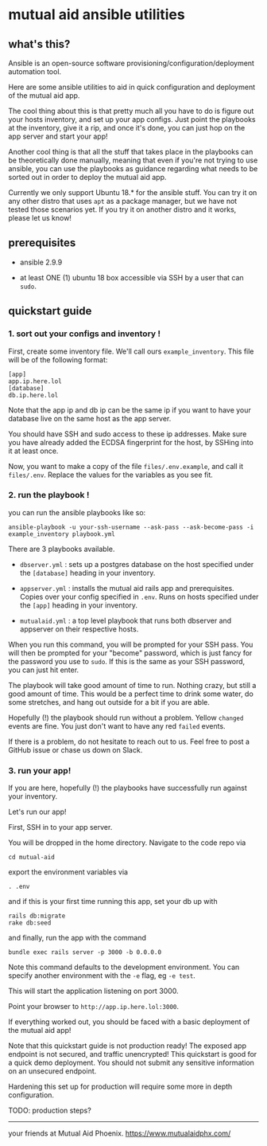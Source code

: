 # mutual aid ansible utilities

## what's this? 

Ansible is an open-source software provisioning/configuration/deployment automation tool. 

Here are some ansible utilities to aid in quick configuration and deployment of the mutual aid app. 

The cool thing about this is that pretty much all you have to do is figure out your hosts inventory, and set up your app configs. Just point the playbooks at the inventory, give it a rip, and once it's done, you can just hop on the app server and start your app!

Another cool thing is that all the stuff that takes place in the playbooks can be theoretically done manually, meaning that even if you're not trying to use ansible, you can use the playbooks as guidance regarding what needs to be sorted out in order to deploy the mutual aid app. 

Currently we only support Ubuntu 18.* for the ansible stuff. You can try it on any other distro that uses `apt` as a package manager, but we have not tested those scenarios yet. If you try it on another distro and it works, please let us know!


## prerequisites

* ansible 2.9.9

* at least ONE (1) ubuntu 18 box accessible via SSH by a user that can `sudo`.

## quickstart guide

### 1. sort out your configs and inventory !

First, create some inventory file. We'll call ours `example_inventory`. 
This file will be of the following format:
```
[app]
app.ip.here.lol
[database]
db.ip.here.lol
```

Note that the app ip and db ip can be the same ip if you want to have your database live on the same host as the app server. 

You should have SSH and sudo access to these ip addresses. Make sure you have already added the ECDSA fingerprint for the host, by SSHing into it at least once.

Now, you want to make a copy of the file `files/.env.example`, and call it `files/.env`. 
Replace the values for the variables as you see fit. 



### 2. run the playbook !

you can run the ansible playbooks like so: 
```
ansible-playbook -u your-ssh-username --ask-pass --ask-become-pass -i example_inventory playbook.yml
```

There are 3 playbooks available. 

* `dbserver.yml` : sets up a postgres database on the host specified under the `[database]` heading in your inventory. 

* `appserver.yml` : installs the mutual aid rails app and prerequisites. Copies over your config specified in `.env`. Runs on hosts specified under the `[app]` heading in your inventory.  

* `mutualaid.yml` : a top level playbook that runs both dbserver and appserver on their respective hosts. 


When you run this command, you will be prompted for your SSH pass. 
You will then be prompted for your "become" password, which is just fancy for the password you use to `sudo`. If this is the same as your SSH password, you can just hit enter. 


The playbook will take good amount of time to run. Nothing crazy, but still a good amount of time. This would be a perfect time to drink some water, do some stretches, and hang out outside for a bit if you are able. 


Hopefully (!) the playbook should run without a problem. 
Yellow `changed` events are fine. You just don't want to have any red `failed` events. 

If there is a problem, do not hesitate to reach out to us. Feel free to post a GitHub issue or chase us down on Slack. 

### 3. run your app!


If you are here, hopefully (!) the playbooks have successfully run against your inventory. 

Let's run our app!

First, SSH in to your app server.

You will be dropped in the home directory. 
Navigate to the code repo via
```
cd mutual-aid
```

export the environment variables via
```
. .env
```


and if this is your first time running this app, set your db up with
```
rails db:migrate
rake db:seed
```


and finally, run the app with the command
```
bundle exec rails server -p 3000 -b 0.0.0.0
```
Note this command defaults to the development environment. 
You can specify another environment with the `-e` flag, eg ` -e test `. 

This will start the application listening on port 3000. 

Point your browser to `http://app.ip.here.lol:3000`. 

If everything worked out, you should be faced with a basic deployment of the mutual aid app!


Note that this quickstart guide is not production ready!
The exposed app endpoint is not secured, and traffic  unencrypted!
This quickstart is good for a quick demo deployment. You should not submit any sensitive information on an unsecured endpoint. 

Hardening this set up for production will require some more in depth configuration. 



TODO: production steps? 




__________________________________
your friends at Mutual Aid Phoenix. 
https://www.mutualaidphx.com/